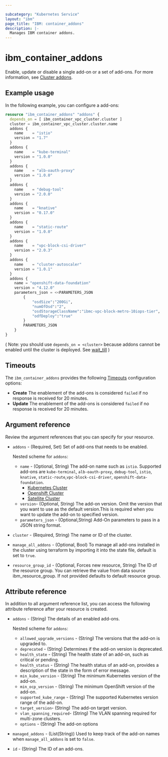 ```yaml
---

subcategory: "Kubernetes Service"
layout: "ibm"
page_title: "IBM: container_addons"
description: |-
  Manages IBM container addons.
---
```


# ibm_container_addons
Enable, update or disable a single add-on or a set of add-ons. For more information, see [Cluster addons](https://cloud.ibm.com/docs/containers?topic=containers-api-at-iam#ks-cluster).

## Example usage

In the following example, you can configure a add-ons:

```terraform
resource "ibm_container_addons" "addons" {
  depends_on = [ ibm_container_vpc_cluster.cluster ]
  cluster = ibm_container_vpc_cluster.cluster.name
  addons {
    name    = "istio"
    version = "1.7"
  }
  addons {
    name    = "kube-terminal"
    version = "1.0.0"
  }
  addons {
    name    = "alb-oauth-proxy"
    version = "1.0.0"
  }
  addons {
    name    = "debug-tool"
    version = "2.0.0"
  }
  addons {
    name    = "knative"
    version = "0.17.0"
  }
  addons {
    name    = "static-route"
    version = "1.0.0"
  }
  addons {
    name    = "vpc-block-csi-driver"
    version = "2.0.3"
  }
  addons {
    name    = "cluster-autoscaler"
    version = "1.0.1"
  }
  addons {
    name = "openshift-data-foundation"
    version = "4.12.0"
    parameters_json = <<PARAMETERS_JSON
		{
			"osdSize":"200Gi",
			"numOfOsd":"2",
			"osdStorageClassName":"ibmc-vpc-block-metro-10iops-tier",
			"odfDeploy":"true"
		}
		PARAMETERS_JSON
    }
}

```

( Note: you should use `depends_on = <cluster>` because addons cannot be enabled until the cluster is deployed. See [wait_till](https://registry.terraform.io/providers/IBM-Cloud/ibm/latest/docs/resources/container_vpc_cluster#wait_till) )

## Timeouts

The `ibm_container_addons` provides the following [Timeouts](https://www.terraform.io/docs/language/resources/syntax.html) configuration options:

- **Create** The enablement of the add-ons is considered `failed` if no response is received for 20 minutes.
- **Update** The enablement of the add-ons is considered `failed` if no response is received for 20 minutes.


## Argument reference
Review the argument references that you can specify for your resource. 

- `addons` - (Required, Set) Set of add-ons that needs to be enabled.

  Nested scheme for `addons`:
	- `name` - (Optional, String) The add-on name such as `istio`. Supported add-ons are `kube-terminal`, `alb-oauth-proxy`, `debug-tool`, `istio`, `knative`, `static-route`,`vpc-block-csi-driver`, `openshift-data-foundation`.
      * [Kubernetes Cluster](https://cloud.ibm.com/docs/containers?topic=containers-managed-addons#adding-managed-add-ons)
      * [Openshift Cluster](https://cloud.ibm.com/docs/openshift?topic=openshift-managed-addons#adding-managed-add-ons)
      * [Satellite Cluster]( https://cloud.ibm.com/docs/openshift?topic=openshift-managed-addons#addons-satellite)
  - `version`- (Optional, String) The add-on version. Omit the version that you want to use as the default version.This is required when you want to update the add-on to specified version.
  - `parameters_json` -  (Optional,String) Add-On parameters to pass in a JSON string format.

- `cluster` - (Required, String) The name or ID of the cluster.
- `manage_all_addons` - (Optional, Bool) To manage all add-ons installed in the cluster using terraform by importing it into the state file, default is set to `true`.
- `resource_group_id` - (Optional, Forces new resource, String) The ID of the resource group. You can retrieve the value from data source ibm_resource_group. If not provided defaults to default resource group.

## Attribute reference
In addition to all argument reference list, you can access the following attribute reference after your resource is created.

- `addons` - (String) The details of an enabled add-ons.

  Nested scheme for `addons`:
	- `allowed_upgrade_versions` - (String) The versions that the add-on is upgraded to.
	- `deprecated` - (String) Determines if the add-on version is deprecated.
	- `health_state` - (String) The health state of an add-on, such as critical or pending.
	- `health_status` - (String) The health status of an add-on, provides a description of the state in the form of error message.
	- `min_kube_version` - (String) The minimum Kubernetes version of the add-on.
	- `min_ocp_version` - (String) The minimum OpenShift version of the add-on.
	- `supported_kube_range` - (String) The supported Kubernetes version range of the add-on.
	- `target_version`-  (String) The add-on target version.
	- `vlan_spanning_required`-  (String) The VLAN spanning required for multi-zone clusters.
	- `options` - (String) The add-on options

- `managed_addons` -  (List(String)) Used to keep track of the add-on names when `manage_all_addons` is set to `false`.
- `id` - (String) The ID of an add-ons.
